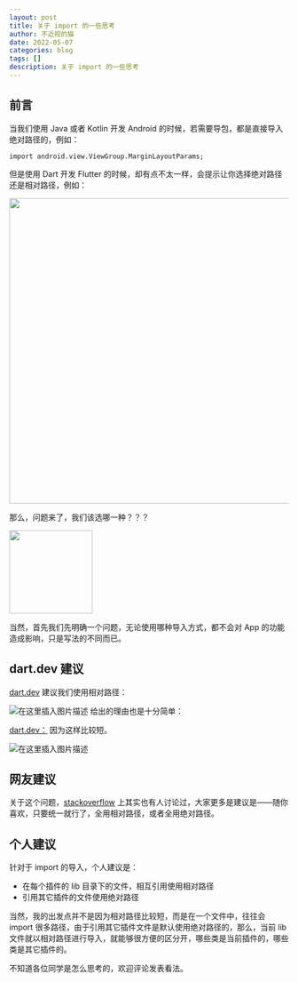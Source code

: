 ```yaml
---
layout: post
title: 关于 import 的一些思考
author: 不近视的猫
date: 2022-05-07
categories: blog
tags: []
description: 关于 import 的一些思考
---
```





## 前言

当我们使用 Java 或者 Kotlin 开发 Android 的时候，若需要导包，都是直接导入绝对路径的，例如：

```
import android.view.ViewGroup.MarginLayoutParams;
```

但是使用 Dart 开发 Flutter 的时候，却有点不太一样，会提示让你选择绝对路径还是相对路径，例如：

<img src="https://img-blog.csdnimg.cn/d2375ca0b07c428681f18c713f429680.png" width = "550" >

那么，问题来了，我们该选哪一种？？？

<img src="https://img-blog.csdnimg.cn/2021042310500417.png" width = "150" >

当然，首先我们先明确一个问题，无论使用哪种导入方式，都不会对 App 的功能造成影响，只是写法的不同而已。


## dart.dev 建议

[dart.dev](https://dart.dev/tools/linter-rules#prefer_relative_imports) 建议我们使用相对路径：

![在这里插入图片描述](https://img-blog.csdnimg.cn/a3e0b6ce80ae40c1957a1cac26f7187f.png#pic_center)
给出的理由也是十分简单：

[dart.dev：](https://dart.dev/guides/language/effective-dart/usage#do-use-relative-paths-when-importing-libraries-within-your-own-packages-lib-directory) 因为这样比较短。

![在这里插入图片描述](https://img-blog.csdnimg.cn/c4723cb9edb64b98b2499e7427710296.png#pic_center)
## 网友建议
关于这个问题，[stackoverflow](https://stackoverflow.com/questions/59693195/flutter-imports-relative-path-or-package) 上其实也有人讨论过，大家更多是建议是——随你喜欢，只要统一就行了，全用相对路径，或者全用绝对路径。


## 个人建议

针对于 import 的导入，个人建议是：

- 在每个插件的 lib 目录下的文件，相互引用使用相对路径
- 引用其它插件的文件使用绝对路径

当然，我的出发点并不是因为相对路径比较短，而是在一个文件中，往往会 import 很多路径，由于引用其它插件文件是默认使用绝对路径的，那么，当前 lib 文件就以相对路径进行导入，就能够很方便的区分开，哪些类是当前插件的，哪些类是其它插件的。


不知道各位同学是怎么思考的，欢迎评论发表看法。






